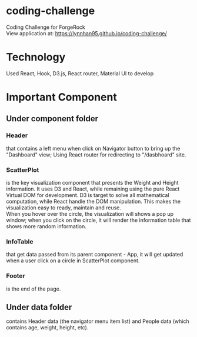 # coding-challenge
Coding Challenge for ForgeRock </br>
View application at: https://lynnhan95.github.io/coding-challenge/

# Technology
Used React, Hook, D3.js, React router, Material UI to develop 

# Important Component 
## Under component folder
### Header
that contains a left menu when click on Navigator button to bring up the "Dashboard" view; Using React router for redirecting to "/dasbhoard" site. </br>
### ScatterPlot
is the key visualization component that presents the Weight and Height information. It uses D3 and React, while remaining using the pure React Virtual DOM for development. D3 is target to solve all mathematical computation, while React handle the DOM manipulation. This makes the visualization easy to ready, maintain and reuse. </br>
When you hover over the circle, the visualization will shows a pop up window; when you click on the circle, it will render the information table that shows more random information.
### InfoTable
that get data passed from its parent component - App, it will get updated when a user click on a circle in ScatterPlot component.</br>
### Footer
is the end of the page.
## Under data folder
contains Header data (the navigator menu item list) and People data (which contains age, weight, height, etc).




